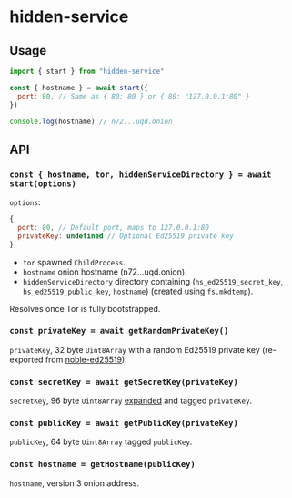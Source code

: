 # hidden-service

## Usage

```javascript
import { start } from "hidden-service"

const { hostname } = await start({
  port: 80, // Same as { 80: 80 } or { 80: "127.0.0.1:80" }
})

console.log(hostname) // n72...uqd.onion
```

## API

### `const { hostname, tor, hiddenServiceDirectory } = await start(options)`

`options`:

```javascript
{
  port: 80, // Default port, maps to 127.0.0.1:80
  privateKey: undefined // Optional Ed25519 private key
}
```

- `tor` spawned `ChildProcess`.
- `hostname` onion hostname (n72...uqd.onion).
- `hiddenServiceDirectory` directory containing (`hs_ed25519_secret_key`, `hs_ed25519_public_key`, `hostname`) (created using `fs.mkdtemp`).

Resolves once Tor is fully bootstrapped.

### `const privateKey = await getRandomPrivateKey()`

`privateKey`, 32 byte `Uint8Array` with a random Ed25519 private key (re-exported from [noble-ed25519](https://github.com/paulmillr/noble-ed25519)).

### `const secretKey = await getSecretKey(privateKey)`

`secretKey`, 96 byte `Uint8Array` [expanded](https://github.com/torproject/tor/blob/22552ad88e1e95ef9d2c6655c7602b7b25836075/src/ext/ed25519/ref10/keypair.c#L27) and tagged `privateKey`.

### `const publicKey = await getPublicKey(privateKey)`

`publicKey`, 64 byte `Uint8Array` tagged `publicKey`.

### `const hostname = getHostname(publicKey)`

`hostname`, version 3 onion address.

